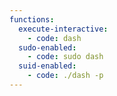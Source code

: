 ```yaml
---
functions:
  execute-interactive:
    - code: dash
  sudo-enabled:
    - code: sudo dash
  suid-enabled:
    - code: ./dash -p
---
```

